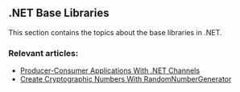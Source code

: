 ## .NET Base Libraries

This section contains the topics about the base libraries in .NET.

### Relevant articles:
- [Producer-Consumer Applications With .NET Channels](https://code-maze.com/dotnet-producer-consumer-channels/)
- [Create Cryptographic Numbers With RandomNumberGenerator](https://code-maze.com/csharp-create-cryptographic-numbers-with-randomnumbergenerator/)
